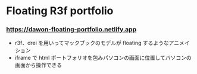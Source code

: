 # Floating R3f portfolio

### https://dawon-floating-portfolio.netlify.app

- r3f、drei を用いってマックブックのモデルが floating するようなアニメイション
- iframe で html ポートフォリオを包みパソコンの画面に位置してバソコンの画面から操作できる
